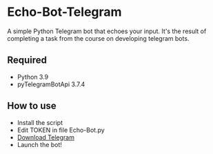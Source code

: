 # Echo-Bot-Telegram
A simple Python Telegram bot that echoes your input. It's the result of completing a task from the course on developing telegram bots.

## Required
* Python 3.9
* pyTelegramBotApi 3.7.4

## How to use
* Install the script
* Edit TOKEN in file Echo-Bot.py
* [Download Telegram](https://desktop.telegram.org/)
* Launch the bot!

